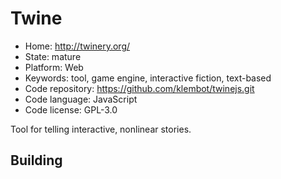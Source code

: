 # Twine

- Home: http://twinery.org/
- State: mature
- Platform: Web
- Keywords: tool, game engine, interactive fiction, text-based
- Code repository: https://github.com/klembot/twinejs.git
- Code language: JavaScript
- Code license: GPL-3.0

Tool for telling interactive, nonlinear stories.

## Building
